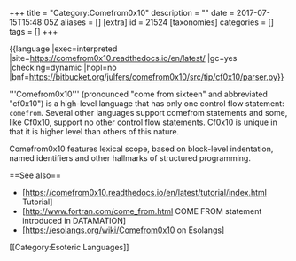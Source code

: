 +++
title = "Category:Comefrom0x10"
description = ""
date = 2017-07-15T15:48:05Z
aliases = []
[extra]
id = 21524
[taxonomies]
categories = []
tags = []
+++

{{language
|exec=interpreted
|site=https://comefrom0x10.readthedocs.io/en/latest/
|gc=yes
|checking=dynamic
|hopl=no
|bnf=https://bitbucket.org/julfers/comefrom0x10/src/tip/cf0x10/parser.py}}

'''Comefrom0x10''' (pronounced "come from sixteen" and abbreviated "cf0x10") is a high-level language that has only one control flow statement: <code>comefrom</code>. Several other languages support comefrom statements and some, like Cf0x10, support no other control flow statements. Cf0x10 is unique in that it is higher level than others of this nature.

Comefrom0x10 features lexical scope, based on block-level indentation, named identifiers and other hallmarks of structured programming.

==See also==

* [https://comefrom0x10.readthedocs.io/en/latest/tutorial/index.html Tutorial]
* [http://www.fortran.com/come_from.html COME FROM statement introduced in DATAMATION]
* [https://esolangs.org/wiki/Comefrom0x10 on Esolangs]

[[Category:Esoteric Languages]]
